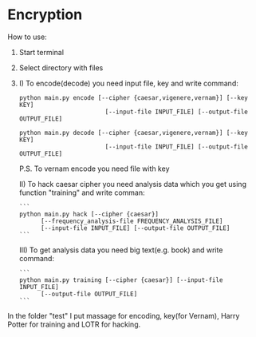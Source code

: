 # Encryption
How to use:
  1. Start terminal
  2. Select directory with files
  3. I) To encode(decode) you need input file, key and write command:
  
        ```
        python main.py encode [--cipher {caesar,vigenere,vernam}] [--key KEY]
                                [--input-file INPUT_FILE] [--output-file OUTPUT_FILE]
        ```
        
        
        ```
        python main.py decode [--cipher {caesar,vigenere,vernam}] [--key KEY]
                                [--input-file INPUT_FILE] [--output-file OUTPUT_FILE]
        ```
       
     P.S. To vernam encode you need file with key

     II) To hack caesar cipher you need analysis data which you get using function "training" and write comman:
     
         ```
         python main.py hack [--cipher {caesar}]
               [--frequency_analysis-file FREQUENCY_ANALYSIS_FILE]
               [--input-file INPUT_FILE] [--output-file OUTPUT_FILE]
         ```
               
     III) To get analysis data you need big text(e.g. book) and write command:
     
         ```
         python main.py training [--cipher {caesar}] [--input-file INPUT_FILE]
               [--output-file OUTPUT_FILE]
         ```


In the folder "test" I put massage for encoding, key(for Vernam), Harry Potter for training and LOTR for hacking. 
